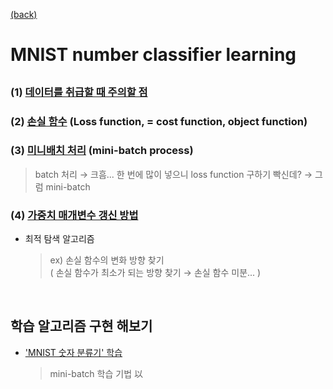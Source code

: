 [(back)](https://github.com/DoranLyong/DL_coding_master/tree/master/Self_tutorial/3_learning)

# MNIST number classifier learning 


##  

### (1) [데이터를 취급할 때 주의할 점](https://github.com/DoranLyong/DL_coding_master/tree/master/Self_tutorial/3_learning/MNIST_learning/1_dataissue)

### (2) [손실 함수](https://github.com/DoranLyong/DL_coding_master/tree/master/Self_tutorial/3_learning/MNIST_learning/2_loss_function) (Loss function, = cost function, object function)

### (3) [미니배치 처리](https://github.com/DoranLyong/DL_coding_master/tree/master/Self_tutorial/3_learning/MNIST_learning/3_mini-batch) (mini-batch process)
> batch 처리 → 크흠... 한 번에 많이 넣으니 loss function 구하기 빡신데? → 그럼 mini-batch 

### (4) [가중치 매개변수 갱신 방법](https://github.com/DoranLyong/DL_coding_master/tree/master/Self_tutorial/3_learning/MNIST_learning/4_renew-parameter)
* 최적 탐색 알고리즘
    > ex) 손실 함수의 변화 방향 찾기 <br/>
    > ( 손실 함수가 최소가 되는 방향 찾기 → 손실 함수 미분... )

<br/>

## 학습 알고리즘 구현 해보기 
* ['MNIST 숫자 분류기' 학습](https://github.com/DoranLyong/DL_coding_master/tree/master/Self_tutorial/3_learning/MNIST_learning/mnist_learning)
    > mini-batch 학습 기법 以 